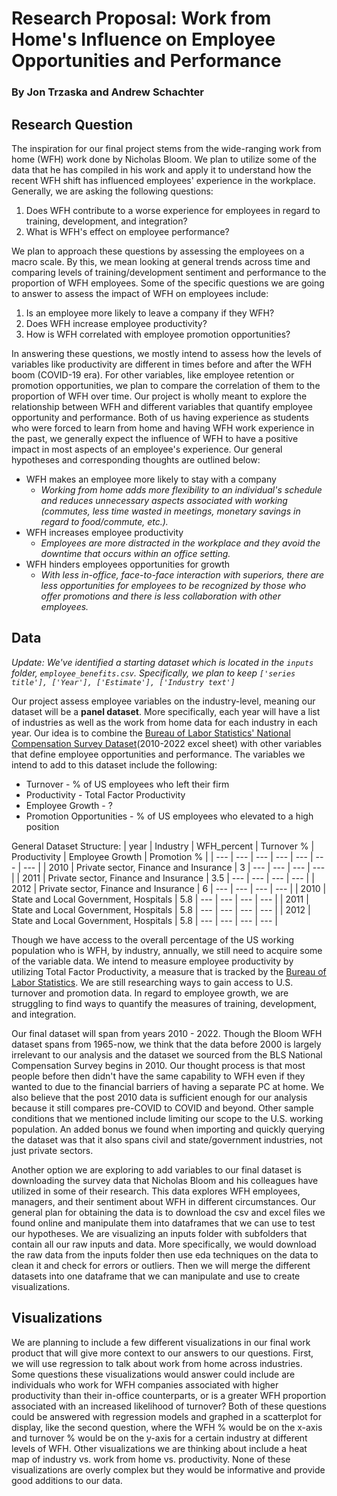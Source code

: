 # Research Proposal: Work from Home's Influence on Employee Opportunities and Performance
### By Jon Trzaska and Andrew Schachter

## Research Question

The inspiration for our final project stems from the wide-ranging work from home (WFH) work done by Nicholas Bloom. We plan to utilize some of the data that he has compiled in his work and apply it to understand how the recent WFH shift has influenced employees' experience in the workplace. Generally, we are asking the following questions:
1. Does WFH contribute to a worse experience for employees in regard to training, development, and integration?
2. What is WFH's effect on employee performance?

We plan to approach these questions by assessing the employees on a macro scale. By this, we mean looking at general trends across time and comparing levels of training/development sentiment and performance to the proportion of WFH employees. Some of the specific questions we are going to answer to assess the impact of WFH on employees include:
1. Is an employee more likely to leave a company if they WFH?
2. Does WFH increase employee productivity?
3. How is WFH correlated with employee promotion opportunities? 

In answering these questions, we mostly intend to assess how the levels of variables like productivity are different in times before and after the WFH boom (COVID-19 era). For other variables, like employee retention or promotion opportunities, we plan to compare the correlation of them to the proportion of WFH over time. Our project is wholly meant to explore the relationship between WFH and different variables that quantify employee opportunity and performance. Both of us having experience as students who were forced to learn from home and having WFH work experience in the past, we generally expect the influence of WFH to have a positive impact in most aspects of an employee's experience. Our general hypotheses and corresponding thoughts are outlined below:
- WFH makes an employee more likely to stay with a company
    - *Working from home adds more flexibility to an individual's schedule and reduces unnecessary aspects associated with working (commutes, less time wasted in meetings, monetary savings in regard to food/commute, etc.).*
- WFH increases employee productivity
    - *Employees are more distracted in the workplace and they avoid the downtime that occurs within an office setting.* 
- WFH hinders employees opportunities for growth
    - *With less in-office, face-to-face interaction with superiors, there are less opportunities for employees to be recognized by those who offer promotions and there is less collaboration with other employees.*
    
## Data

*Update: We've identified a starting dataset which is located in the `inputs` folder, `employee_benefits.csv`. Specifically, we plan to keep `['series title'], ['Year'], ['Estimate'], ['Industry text']`*

Our project assess employee variables on the industry-level, meaning our dataset will be a **panel dataset**. More specifically, each year will have a list of industries as well as the work from home data for each industry in each year. Our idea is to combine the [Bureau of Labor Statistics' National Compensation Survey Dataset](https://www.bls.gov/ebs/publications/september-2022-landing-page-employee-benefits-in-the-united-states-march-2022.htm)(2010-2022 excel sheet) with other variables that define employee opportunities and performance. The variables we intend to add to this dataset include the following:
- Turnover - % of US employees who left their firm
- Productivity - Total Factor Productivity
- Employee Growth - ? 
- Promotion Opportunities - % of US employees who elevated to a high position

General Dataset Structure:
| year | Industry | WFH_percent | Turnover % | Productivity | Employee Growth | Promotion % |
| --- | --- | --- | --- | --- | --- | --- | 
| 2010 | Private sector, Finance and Insurance | 3 | --- | --- | --- | --- |
| 2011 | Private sector, Finance and Insurance | 3.5 | --- | --- | --- | --- |
| 2012 | Private sector, Finance and Insurance | 6 | --- | --- | --- | --- |
| 2010 | State and Local Government, Hospitals | 5.8 | --- | --- | --- | --- |
| 2011 | State and Local Government, Hospitals | 5.8 | --- | --- | --- | --- |
| 2012 | State and Local Government, Hospitals | 5.8 | --- | --- | --- | --- |

Though we have access to the overall percentage of the US working population who is WFH, by industry, annually, we still need to acquire some of the variable data. We intend to measure employee productivity by utilizing Total Factor Productivity, a measure that is tracked by the [Bureau of Labor Statistics](https://www.bls.gov/productivity/data.htm). We are still researching ways to gain access to U.S. turnover and promotion data. In regard to employee growth, we are struggling to find ways to quantify the measures of training, development, and integration. 

Our final dataset will span from years 2010 - 2022. Though the Bloom WFH dataset spans from 1965-now, we think that the data before 2000 is largely irrelevant to our analysis and the dataset we sourced from the BLS National Compensation Survey begins in 2010. Our thought process is that most people before then didn't have the same capability to WFH even if they wanted to due to the financial barriers of having a separate PC at home. We also believe that the post 2010 data is sufficient enough for our analysis because it still compares pre-COVID to COVID and beyond. Other sample conditions that we mentioned include limiting our scope to the U.S. working population. An added bonus we found when importing and quickly querying the dataset was that it also spans civil and state/government industries, not just private sectors. 

Another option we are exploring to add variables to our final dataset is downloading the survey data that Nicholas Bloom and his colleagues have utilized in some of their research. This data explores WFH employees, managers, and their sentiment about WFH in different circumstances. Our general plan for obtaining the data is to download the csv and excel files we found online and manipulate them into dataframes that we can use to test our hypotheses. We are visualizing an inputs folder with subfolders that contain all our raw inputs and data. More specifically, we would download the raw data from the inputs folder then use eda techniques on the data to clean it and check for errors or outliers. Then we will merge the different datasets into one dataframe that we can manipulate and use to create visualizations. 

## Visualizations

We are planning to include a few different visualizations in our final work product that will give more context to our answers to our questions. First, we will use regression to talk about work from home across industries. Some questions these visualizations would answer could include are individuals who work for WFH companies associated with higher productivity than their in-office counterparts, or is a greater WFH proportion associated with an increased likelihood of turnover? Both of these questions could be answered with regression models and graphed in a scatterplot for display, like the second question, where the WFH % would be on the x-axis and turnover % would be on the y-axis for a certain industry at different levels of WFH. Other visualizations we are thinking about include a heat map of industry vs. work from home vs. productivity. None of these visualizations are overly complex but they would be informative and provide good additions to our data.